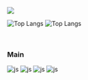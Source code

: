 <img src="https://capsule-render.vercel.app/api?type=Venom&color=0:ffffff,100:a82da8&height=300&section=header&text=KIm%20SEjUN&fontSize=90&fontColor=000000" />

![Top Langs](https://github-readme-stats.vercel.app/api/top-langs/?username=sejun3278&layout=compact&card_width=420)
![Top Langs](https://github-readme-stats.vercel.app/api/top-langs/?username=sejun930&layout=compact&card_width=420)


<br>


### Main
![js](https://img.shields.io/badge/JavaScript-F7DF1E?style=for-the-badge&logo=JavaScript&logoColor=white)
![js](https://img.shields.io/badge/TypeScript-007ACC?style=for-the-badge&logo=typescript&logoColor=white)
![js](https://img.shields.io/badge/React-20232A?style=for-the-badge&logo=react&logoColor=61DAFB)
![js](https://img.shields.io/badge/Next.js-000?logo=nextdotjs&logoColor=fff&style=for-the-badge)
